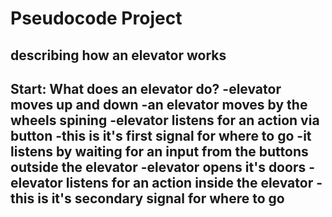 # Pseudocode Project
## describing how an elevator works
Start: What does an elevator do?
-elevator moves up and down
    -an elevator moves by the wheels spining
-elevator listens for an action via button
    -this is it's first signal for where to go
    -it listens by waiting for an input from the buttons outside the elevator
-elevator opens it's doors
-elevator listens for an action inside the elevator
    -this is it's secondary signal for where to go
---



